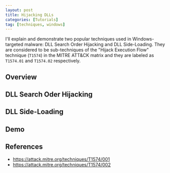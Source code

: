 ```yaml
---
layout: post
title: Hijacking DLLs
categories: [Tutorials]
tag: [techniques, windows] 
---
```


I'll explain and demonstrate two popular techniques used in Windows-targeted malware: DLL Search Order Hijacking and DLL Side-Loading. They are considered to be sub-techniques of the "Hijack Execution Flow" technique (`T1574`) in the MITRE ATT&CK matrix and they are labeled as `T1574.01` and `T1574.02` respectively.

## Overview

## DLL Search Oder Hijacking

## DLL Side-Loading

## Demo


## References

- https://attack.mitre.org/techniques/T1574/001
- https://attack.mitre.org/techniques/T1574/002


